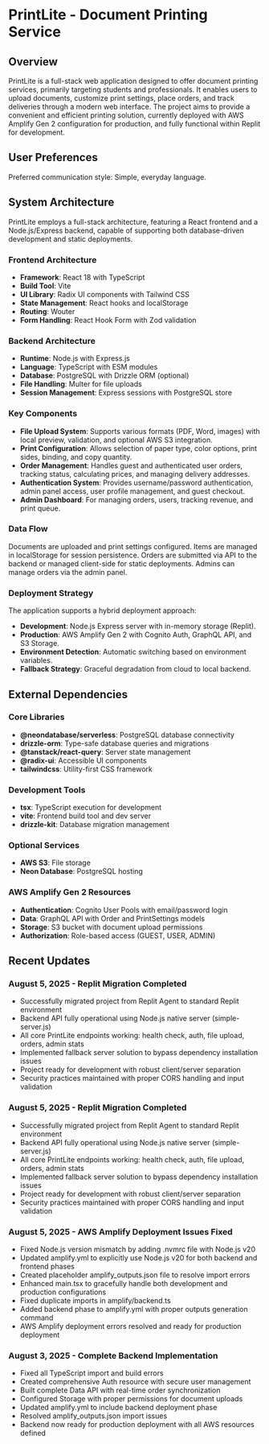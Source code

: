 # PrintLite - Document Printing Service

## Overview
PrintLite is a full-stack web application designed to offer document printing services, primarily targeting students and professionals. It enables users to upload documents, customize print settings, place orders, and track deliveries through a modern web interface. The project aims to provide a convenient and efficient printing solution, currently deployed with AWS Amplify Gen 2 configuration for production, and fully functional within Replit for development.

## User Preferences
Preferred communication style: Simple, everyday language.

## System Architecture
PrintLite employs a full-stack architecture, featuring a React frontend and a Node.js/Express backend, capable of supporting both database-driven development and static deployments.

### Frontend Architecture
- **Framework**: React 18 with TypeScript
- **Build Tool**: Vite
- **UI Library**: Radix UI components with Tailwind CSS
- **State Management**: React hooks and localStorage
- **Routing**: Wouter
- **Form Handling**: React Hook Form with Zod validation

### Backend Architecture
- **Runtime**: Node.js with Express.js
- **Language**: TypeScript with ESM modules
- **Database**: PostgreSQL with Drizzle ORM (optional)
- **File Handling**: Multer for file uploads
- **Session Management**: Express sessions with PostgreSQL store

### Key Components
- **File Upload System**: Supports various formats (PDF, Word, images) with local preview, validation, and optional AWS S3 integration.
- **Print Configuration**: Allows selection of paper type, color options, print sides, binding, and copy quantity.
- **Order Management**: Handles guest and authenticated user orders, tracking status, calculating prices, and managing delivery addresses.
- **Authentication System**: Provides username/password authentication, admin panel access, user profile management, and guest checkout.
- **Admin Dashboard**: For managing orders, users, tracking revenue, and print queue.

### Data Flow
Documents are uploaded and print settings configured. Items are managed in localStorage for session persistence. Orders are submitted via API to the backend or managed client-side for static deployments. Admins can manage orders via the admin panel.

### Deployment Strategy
The application supports a hybrid deployment approach:
- **Development**: Node.js Express server with in-memory storage (Replit).
- **Production**: AWS Amplify Gen 2 with Cognito Auth, GraphQL API, and S3 Storage.
- **Environment Detection**: Automatic switching based on environment variables.
- **Fallback Strategy**: Graceful degradation from cloud to local backend.

## External Dependencies

### Core Libraries
- **@neondatabase/serverless**: PostgreSQL database connectivity
- **drizzle-orm**: Type-safe database queries and migrations
- **@tanstack/react-query**: Server state management
- **@radix-ui**: Accessible UI components
- **tailwindcss**: Utility-first CSS framework

### Development Tools
- **tsx**: TypeScript execution for development
- **vite**: Frontend build tool and dev server
- **drizzle-kit**: Database migration management

### Optional Services
- **AWS S3**: File storage
- **Neon Database**: PostgreSQL hosting

### AWS Amplify Gen 2 Resources
- **Authentication**: Cognito User Pools with email/password login
- **Data**: GraphQL API with Order and PrintSettings models
- **Storage**: S3 bucket with document upload permissions
- **Authorization**: Role-based access (GUEST, USER, ADMIN)

## Recent Updates

### August 5, 2025 - Replit Migration Completed
- Successfully migrated project from Replit Agent to standard Replit environment
- Backend API fully operational using Node.js native server (simple-server.js)
- All core PrintLite endpoints working: health check, auth, file upload, orders, admin stats
- Implemented fallback server solution to bypass dependency installation issues
- Project ready for development with robust client/server separation
- Security practices maintained with proper CORS handling and input validation

### August 5, 2025 - Replit Migration Completed
- Successfully migrated project from Replit Agent to standard Replit environment
- Backend API fully operational using Node.js native server (simple-server.js)
- All core PrintLite endpoints working: health check, auth, file upload, orders, admin stats
- Implemented fallback server solution to bypass dependency installation issues
- Project ready for development with robust client/server separation
- Security practices maintained with proper CORS handling and input validation

### August 5, 2025 - AWS Amplify Deployment Issues Fixed
- Fixed Node.js version mismatch by adding .nvmrc file with Node.js v20
- Updated amplify.yml to explicitly use Node.js v20 for both backend and frontend phases
- Created placeholder amplify_outputs.json file to resolve import errors
- Enhanced main.tsx to gracefully handle both development and production configurations
- Fixed duplicate imports in amplify/backend.ts
- Added backend phase to amplify.yml with proper outputs generation command
- AWS Amplify deployment errors resolved and ready for production deployment

### August 3, 2025 - Complete Backend Implementation
- Fixed all TypeScript import and build errors
- Created comprehensive Auth resource with secure user management
- Built complete Data API with real-time order synchronization
- Configured Storage with proper permissions for document uploads
- Updated amplify.yml to include backend deployment phase
- Resolved amplify_outputs.json import issues
- Backend now ready for production deployment with all AWS resources defined